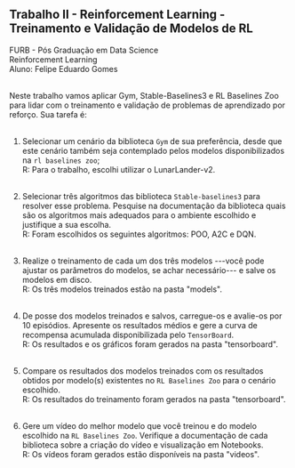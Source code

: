 ## Trabalho II - Reinforcement Learning - Treinamento e Validação de Modelos de RL

FURB - Pós Graduação em Data Science<br/>
Reinforcement Learning<br/>
Aluno: Felipe Eduardo Gomes<br/><br/>

Neste trabalho vamos aplicar Gym, Stable-Baselines3 e RL Baselines Zoo para lidar com o treinamento e validação de problemas de aprendizado por reforço. Sua tarefa é: <br/><br/>

1. Selecionar um cenário da biblioteca `Gym` de sua preferência, desde que este cenário também seja contemplado pelos modelos disponibilizados na `rl baselines zoo`;<br>
R: Para o trabalho, escolhi utilizar o LunarLander-v2.<br><br>

2. Selecionar três algoritmos das biblioteca `Stable-baselines3` para resolver esse problema. Pesquise na documentação da biblioteca quais são os algoritmos mais adequados para o ambiente escolhido e justifique a sua escolha.<br>
R: Foram escolhidos os seguintes algoritmos: POO, A2C e DQN.<br><br>

3. Realize o treinamento de cada um dos três modelos ---você pode ajustar os parâmetros do modelos, se achar necessário--- e salve os modelos em disco.<br>
R: Os três modelos treinados estão na pasta "models".<br><br>

4. De posse dos modelos treinados e salvos, carregue-os e avalie-os por 10 episódios. Apresente os resultados médios e gere a curva de recompensa acumulada disponibilizada pelo `TensorBoard`.<br>
R: Os resultados e os gráficos foram gerados na pasta "tensorboard".<br><br>

5. Compare os resultados dos modelos treinados com os resultados obtidos por modelo(s) existentes no `RL Baselines Zoo` para o cenário escolhido.<br>
R: Os resultados do treinamento foram gerados na pasta "tensorboard".<br><br>

6. Gere um vídeo do melhor modelo que você treinou e do modelo escolhido na `RL Baselines Zoo`. Verifique a documentação de cada biblioteca sobre a criação do vídeo e visualização em Notebooks.<br>
R: Os vídeos foram gerados estão disponíveis na pasta "videos".<br><br>
